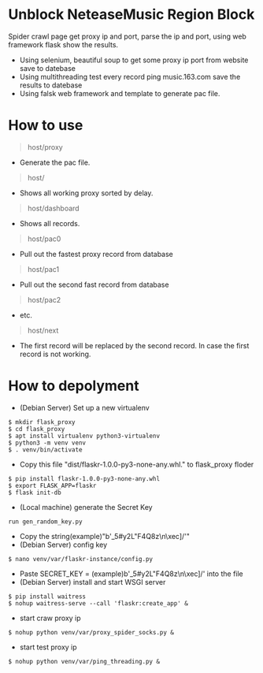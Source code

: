 # Unblock NeteaseMusic Region Block
Spider crawl page get proxy ip and port, parse the ip and port, using web framework flask show the results.
- Using selenium, beautiful soup to get some proxy ip port from website save to datebase
- Using multithreading test every record ping music.163.com save the results to datebase
- Using falsk web framework and template to generate pac file.
# How to use
> host/proxy
- Generate the pac file.
> host/
- Shows all working proxy sorted by delay.
> host/dashboard
- Shows all records.
> host/pac0
- Pull out the fastest proxy record from database
> host/pac1
- Pull out the second fast record from database
> host/pac2
- etc.
> host/next
- The first record will be replaced by the second record. In case the first record is not working.


# How to depolyment

- (Debian Server) Set up a new virtualenv
```
$ mkdir flask_proxy
$ cd flask_proxy
$ apt install virtualenv python3-virtualenv
$ python3 -m venv venv
$ . venv/bin/activate
```
- Copy this file "dist/flaskr-1.0.0-py3-none-any.whl." to flask_proxy floder
```
$ pip install flaskr-1.0.0-py3-none-any.whl
$ export FLASK_APP=flaskr
$ flask init-db
```
- (Local machine) generate the Secret Key 
```
run gen_random_key.py
```
- Copy the string(example)"b'_5#y2L"F4Q8z\n\xec]/'"
- (Debian Server) config key
```
$ nano venv/var/flaskr-instance/config.py
```
- Paste SECRET_KEY = (example)b'_5#y2L"F4Q8z\n\xec]/' into the file
- (Debian Server) install and start WSGI server
```
$ pip install waitress
$ nohup waitress-serve --call 'flaskr:create_app' &
```
- start craw proxy ip
```
$ nohup python venv/var/proxy_spider_socks.py &
```
- start test proxy ip
```
$ nohup python venv/var/ping_threading.py &
```
